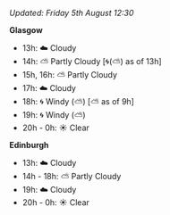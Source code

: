 *Updated: Friday 5th August 12:30*

**Glasgow**

* 13h: :cloud: Cloudy
* 14h: :partly_sunny: Partly Cloudy [:cyclone:(:partly_sunny:) as of 13h]
* 15h, 16h: :partly_sunny: Partly Cloudy
* 17h: :cloud: Cloudy
* 18h: :cyclone: Windy (:partly_sunny:) [:partly_sunny: as of 9h]
* 19h: :cyclone: Windy (:partly_sunny:)
* 20h - 0h: :sunny: Clear

**Edinburgh**

* 13h: :cloud: Cloudy
* 14h - 18h: :partly_sunny: Partly Cloudy
* 19h: :cloud: Cloudy
* 20h - 0h: :sunny: Clear
